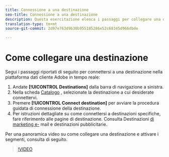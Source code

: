 ```yaml
---
title: Connessione a una destinazione
seo-title: Connessione a una destinazione
description: Questa esercitazione elenca i passaggi per collegare una destinazione nella piattaforma dati cliente Adobe in tempo reale
translation-type: tm+mt
source-git-commit: 2d97e763d9b30b955185286e52c68345d966dbde

---
```



# Come collegare una destinazione

Segui i passaggi riportati di seguito per connettersi a una destinazione nella piattaforma dati cliente Adobe in tempo reale:

1. Andate **[!UICONTROL Destinations]** dalla barra di navigazione a sinistra.
2. Nella scheda [Catalogo](/help/rtcdp/destinations/destinations-workspace.md#catalog) , selezionate la destinazione a cui desiderate connettervi.
3. Premere **[!UICONTROL Connect destination]** per avviare la procedura guidata di connessione della destinazione.
4. Per istruzioni dettagliate su come connettersi a destinazioni specifiche, fare riferimento alle pagine di destinazione. Consulta Destinazioni [di marketing e-](/help/rtcdp/destinations/email-marketing-destinations.md) mail e destinazioni [](/help/rtcdp/destinations/advertising-destinations.md)pubblicitarie.

Per una panoramica video su come collegare una destinazione e attivare i segmenti, consulta di seguito.

>[!VIDEO](https://video.tv.adobe.com/v/29710?quality=12)